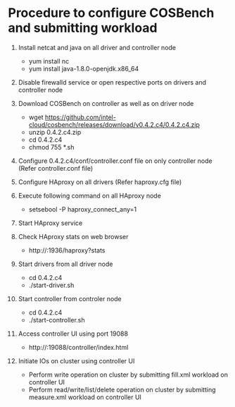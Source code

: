 # Procedure to configure COSBench and submitting workload

1. Install netcat and java on all driver and controller node
    - yum install nc
    - yum install java-1.8.0-openjdk.x86_64

2. Disable firewalld service or open respective ports on drivers and controller node
3. Download COSBench on controller as well as on driver node
    - wget https://github.com/intel-cloud/cosbench/releases/download/v0.4.2.c4/0.4.2.c4.zip
    - unzip 0.4.2.c4.zip
    - cd 0.4.2.c4
    - chmod 755 *.sh

4. Configure 0.4.2.c4/conf/controller.conf file on only controller node (Refer controller.conf file)
5. Configure HAproxy on all drivers (Refer haproxy.cfg file)
6. Execute following command on all HAproxy node
    - setsebool -P haproxy_connect_any=1
7. Start HAproxy service
8. Check HAproxy stats on web browser
    - http://<Driver Hostname>:1936/haproxy?stats

9. Start drivers from all driver node
    - cd 0.4.2.c4
    - ./start-driver.sh

10. Start controller from controler node
    - cd 0.4.2.c4
    - ./start-controller.sh

11. Access controller UI using port 19088
    - http://<Controller Hostname>:19088/controller/index.html

12. Initiate IOs on cluster using controller UI
    - Perform write operation on cluster by submitting fill.xml workload on controller UI
    - Perform read/write/list/delete operation on cluster by submitting measure.xml workload on controller UI
